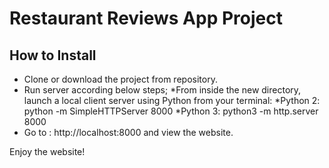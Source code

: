 # Restaurant Reviews App Project

## How to Install

* Clone or download the project from repository.
* Run server according below steps;
*From inside the new directory, launch a local client server using Python from your terminal:
*Python 2: python -m SimpleHTTPServer 8000 
*Python 3: python3 -m http.server 8000
* Go to : http://localhost:8000 and view the website.

Enjoy the website!


